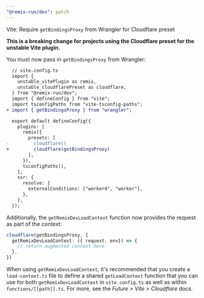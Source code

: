```yaml
---
"@remix-run/dev": patch
---
```


Vite: Require `getBindingsProxy` from Wrangler for Cloudflare preset

**This is a breaking change for projects using the Cloudflare preset for the unstable Vite plugin.**

You must now pass in `getBindingsProxy` from Wrangler:

```diff
  // vite.config.ts
  import {
    unstable_vitePlugin as remix,
    unstable_cloudflarePreset as cloudflare,
  } from "@remix-run/dev";
  import { defineConfig } from "vite";
  import tsconfigPaths from "vite-tsconfig-paths";
+ import { getBindingsProxy } from "wrangler";

  export default defineConfig({
    plugins: [
      remix({
        presets: [
-         cloudflare()
+         cloudflare(getBindingsProxy)
        ],
      }),
      tsconfigPaths(),
    ],
    ssr: {
      resolve: {
        externalConditions: ["workerd", "worker"],
      },
    },
  });
```

Additionally, the `getRemixDevLoadContext` function now provides the request as part of the context:

```ts
cloudflare(getBindingsProxy, {
  getRemixDevLoadContext: ({ request, env}) => {
    // return augmented context here
  },
})
```

When using `getRemixDevLoadContext`, it's recommended that you create a `load-context.ts` file to define a shared `getLoadContext` function that you can use for both `getRemixDevLoadContext` in `vite.config.ts` as well as within `functions/[[path]].ts`.
For more, see the _Future > Vite > Cloudflare_ docs.
